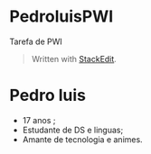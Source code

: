 # PedroluisPWI
Tarefa de PWI
> Written with [StackEdit](https://stackedit.io/).

 # Pedro luis 
 

 - 17 anos ;
 - Estudante de DS e linguas;
 - Amante de tecnologia e animes.
